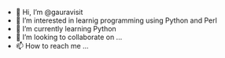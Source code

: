 - 👋 Hi, I’m @gauravisit
- 👀 I’m interested in learnig programming using Python and Perl 
- 🌱 I’m currently learning Python  
- 💞️ I’m looking to collaborate on ...
- 📫 How to reach me ...

<!---
gauravisit/gauravisit is a ✨ special ✨ repository because its `README.md` (this file) appears on your GitHub profile.
You can click the Preview link to take a look at your changes.
--->
